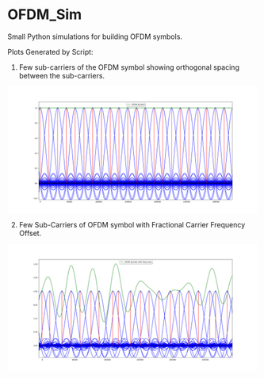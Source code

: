 # OFDM_Sim
Small Python simulations for building OFDM symbols.

Plots Generated by Script:
1. Few sub-carriers of the OFDM symbol showing orthogonal spacing between the sub-carriers.
<img src="core/OrthogonalSubCarriers.png" align="center" />

2. Few Sub-Carriers of OFDM symbol with Fractional Carrier Frequency Offset.
<img src="core/OFDMFreqDomainSymbolwithCFO.png" align="center" />
